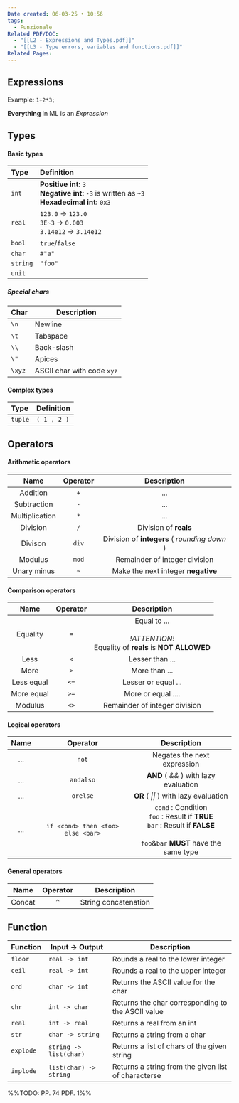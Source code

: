```yaml
---
Date created: 06-03-25 • 10:56
tags:
  - Funzionale
Related PDF/DOC:
  - "[[L2 - Expressions and Types.pdf]]"
  - "[[L3 - Type errors, variables and functions.pdf]]"
Related Pages:
---
```

## Expressions
Example: `1+2*3;`

**Everything** in ML is an *Expression*
## Types
#### Basic types

| Type     | Definition                                                                                       |
| :------- | :----------------------------------------------------------------------------------------------- |
| `int`    | **Positive int:** `3`<br>**Negative int:** `-3` is written as `~3`<br>**Hexadecimal int:** `0x3` |
| `real`   | `123.0` -> `123.0`<br>`3E~3` -> `0.003`<br>`3.14e12` -> `3.14e12`                                |
| `bool`   | `true`/`false`                                                                                   |
| `char`   | `#"a"`                                                                                           |
| `string` | `"foo"`                                                                                          |
| `unit`   |                                                                                                  |
##### Special chars

| Char   | Description                |
| ------ | -------------------------- |
| `\n`   | Newline                    |
| `\t`   | Tabspace                   |
| `\\`   | Back-slash                 |
| `\"`   | Apices                     |
| `\xyz` | ASCII char with code `xyz` |
#### Complex types

| Type    | Definition  |
| :------ | :---------- |
| `tuple` | `( 1 , 2 )` |
## Operators
#### Arithmetic operators

|      Name      | Operator |                 Description                  |
| :------------: | :------: | :------------------------------------------: |
|    Addition    |   `+`    |                     ...                      |
|  Subtraction   |   `-`    |                     ...                      |
| Multiplication |   `*`    |                     ...                      |
|    Division    |   `/`    |            Division of **reals**             |
|    Divison     |  `div`   | Division of **integers** ( *rounding down* ) |
|    Modulus     |  `mod`   |        Remainder of integer division         |
|  Unary minus   |   `~`    |      Make the next integer **negative**      |

#### Comparison operators

|    Name    | Operator |                                  Description                                  |
| :--------: | :------: | :---------------------------------------------------------------------------: |
|  Equality  |   `=`    | Equal to ...<br><br>*!ATTENTION!*<br>Equality of **reals** is **NOT ALLOWED** |
|    Less    |   `<`    |                                Lesser than ...                                |
|    More    |   `>`    |                                 More than ...                                 |
| Less equal |   `<=`   |                              Lesser or equal ...                              |
| More equal |   `>=`   |                              More or equal ....                               |
|  Modulus   |   `<>`   |                         Remainder of integer division                         |

#### Logical operators

| Name |             Operator              |                                                          Description                                                           |
| :--: | :-------------------------------: | :----------------------------------------------------------------------------------------------------------------------------: |
| ...  |               `not`               |                                                  Negates the next expression                                                   |
| ...  |             `andalso`             |                                             **AND** ( *&&* ) with lazy evaluation                                              |
| ...  |             `orelse`              |                                             **OR** ( *\|\|* ) with lazy evaluation                                             |
| ...  | `if <cond> then <foo> else <bar>` | `cond` : Condition<br>`foo` : Result if **TRUE**<br>`bar` : Result if **FALSE**<br><br>`foo`&`bar` **MUST** have the same type |

#### General operators

|  Name  | Operator |     Description      |
| :----: | :------: | :------------------: |
| Concat |   `^`    | String concatenation |

## Function

| Function  | Input -> Output        | Description                                         |
| --------- | ---------------------- | --------------------------------------------------- |
| `floor`   | `real -> int`          | Rounds a real to the lower integer                  |
| `ceil`    | `real -> int`          | Rounds a real to the upper integer                  |
| `ord`     | `char -> int`          | Returns the ASCII value for the char                |
| `chr`     | `int -> char`          | Returns the char corresponding to the ASCII value   |
| `real`    | `int -> real`          | Returns a real from an int                          |
| `str`     | `char -> string`       | Returns a string from a char                        |
| `explode` | `string -> list(char)` | Returns a list of chars of the given string         |
| `implode` | `list(char) -> string` | Returns a string from the given list of characterse |


%%TODO: PP. 74 PDF. 1%%
